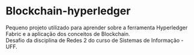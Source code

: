 # Blockchain-hyperledger

Pequeno projeto utilizado para aprender sobre a ferramenta Hyperledger Fabric e a aplicação dos conceitos de Blockchain.\
Desafio da disciplina de Redes 2 do curso de Sistemas de Informação - UFF.
